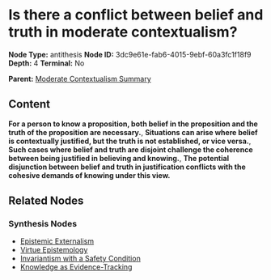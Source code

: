# Is there a conflict between belief and truth in moderate contextualism?

**Node Type:** antithesis
**Node ID:** 3dc9e61e-fab6-4015-9ebf-60a3fc1f18f9
**Depth:** 4
**Terminal:** No

**Parent:** [Moderate Contextualism Summary](moderate-contextualism-summary-synthesis-b00dff79-8ba4-4b33-82ea-85278e861c3e.md)

## Content

**For a person to know a proposition, both belief in the proposition and the truth of the proposition are necessary.**, **Situations can arise where belief is contextually justified, but the truth is not established, or vice versa.**, **Such cases where belief and truth are disjoint challenge the coherence between being justified in believing and knowing.**, **The potential disjunction between belief and truth in justification conflicts with the cohesive demands of knowing under this view.**

## Related Nodes

### Synthesis Nodes

- [Epistemic Externalism](epistemic-externalism-synthesis-8406e993-59ac-448d-94b7-b839f8c31be8.md)
- [Virtue Epistemology](virtue-epistemology-synthesis-931d8940-5d1b-440e-9897-72b8d1537289.md)
- [Invariantism with a Safety Condition](invariantism-with-a-safety-condition-synthesis-299e139f-1922-48fb-8770-8f82fb5f3bea.md)
- [Knowledge as Evidence-Tracking](knowledge-as-evidence-tracking-synthesis-21e82d77-fa12-4290-b10f-44ee15b40f4c.md)
